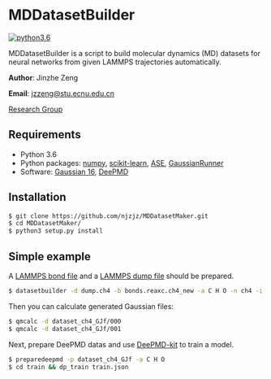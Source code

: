 # MDDatasetBuilder
[![python3.6](https://img.shields.io/badge/python-3.6-blue.svg)](https://badge.fury.io/py/MDDatasetBuilder)

MDDatasetBuilder is a script to build molecular dynamics (MD) datasets for neural networks from given LAMMPS trajectories automatically.

**Author**: Jinzhe Zeng

**Email**: jzzeng@stu.ecnu.edu.cn

[Research Group](http://computchem.cn)

## Requirements
* Python 3.6
* Python packages: [numpy](https://github.com/numpy/numpy), [scikit-learn](https://github.com/scikit-learn/scikit-learn), [ASE](https://gitlab.com/ase/ase), [GaussianRunner](https://github.com/njzjz/gaussianrunner)
* Software: [Gaussian 16](http://gaussian.com/), [DeePMD](https://github.com/deepmodeling/deepmd-kit)

## Installation

```sh
$ git clone https://github.com/njzjz/MDDatasetMaker.git
$ cd MDDatasetMaker/
$ python3 setup.py install
```

## Simple example

A [LAMMPS bond file](http://lammps.sandia.gov/doc/fix_reax_bonds.html) and a [LAMMPS dump file](https://lammps.sandia.gov/doc/dump.html) should be prepared.

```bash
$ datasetbuilder -d dump.ch4 -b bonds.reaxc.ch4_new -a C H O -n ch4 -i 25
```

Then you can calculate generated Gaussian files:

```bash
$ qmcalc -d dataset_ch4_GJf/000
$ qmcalc -d dataset_ch4_GJf/001
```

Next, prepare DeePMD datas and use [DeePMD-kit](https://github.com/deepmodeling/deepmd-kit) to train a model.

```bash
$ preparedeepmd -p dataset_ch4_GJf -a C H O
$ cd train && dp_train train.json
```